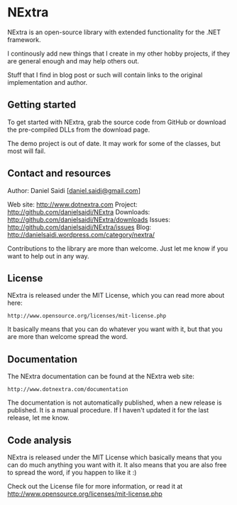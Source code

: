 NExtra
======

NExtra is an open-source library with extended functionality
for the .NET framework.

I continously add new things that I create in my other hobby
projects, if they are general enough and may help others out.

Stuff that I find in blog post or such will contain links to
the original implementation and author. 


Getting started
---------------

To get started with NExtra, grab the source code from GitHub
or download the pre-compiled DLLs from the download page.

The demo project is out of date. It may work for some of the
classes, but most will fail.


Contact and resources
---------------------

Author:		Daniel Saidi [daniel.saidi@gmail.com]

Web site:	http://www.dotnextra.com
Project:	http://github.com/danielsaidi/NExtra
Downloads:	http://github.com/danielsaidi/NExtra/downloads
Issues:		http://github.com/danielsaidi/NExtra/issues
Blog:		http://danielsaidi.wordpress.com/category/nextra/

Contributions to the library are more than welcome. Just let
me know if you want to help out in any way.


License
-------

NExtra is released under the MIT License, which you can read
more about here:

    http://www.opensource.org/licenses/mit-license.php

It basically means that you can do whatever you want with it,
but that you are more than welcome spread the word.


Documentation
-------------

The NExtra documentation can be found at the NExtra web site:

	http://www.dotnextra.com/documentation
	
The documentation is not automatically published, when a new
release is published. It is a manual procedure. If I haven't
updated it for the last release, let me know.


Code analysis
-------------

NExtra is released under the MIT License which basically
means that you can do much anything you want with it. It
also means that you are also free to spread the word, if
you happen to like it :)

Check out the License file for more information, or read
it at http://www.opensource.org/licenses/mit-license.php

